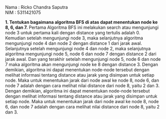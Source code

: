 Nama  : Ricko Chandra Saputra <br />
NIM   : 5311421075 <br />

**1.	Tentukan bagaimana algoritma BFS di atas dapat menentukan node ke 8, 6, dan 7.** 
Pertama Algoritma BFS ini melakukan search atau mengunjungi node 3 untuk pertama kali dengan distance yang tertulis adalah 0. Kemudian setelah mengunjungi node 3, maka selanjutnya algoritma mengunjungi node 4 dan node 2 dengan distance 1 dari jarak awal. Selanjutnya  setelah mengunjungi node 4 dan node 2, maka selanjutnya algoritma mengunjungi node 5, node 6 dan node 7 dengan distance 2 dari jarak awal. Dan yang terakhir setelah mengunjungi node 5, node 6 dan node 7 maka algoritma akan mengunjungi node ke 8 dengan distance 3. 
Dengan demikian, algoritma ini dapat menentukan node-node tersebut dengan melihat informasi tentang distance atau jarak yang disimpan untuk setiap node. Maka untuk menentukan jarak dari node awal ke node 8, node 6, dan node 7 adalah dengan cara melihat nilai distance dari node 8, yaitu 2 dan 3. <br />
Dengan demikian, algoritma ini dapat menentukan node-node tersebut dengan melihat informasi tentang distance atau jarak yang disimpan untuk setiap node. Maka untuk menentukan jarak dari node awal ke node 8, node 6, dan node 7 adalah dengan cara melihat nilai distance dari node 8, yaitu 2 dan 3.
